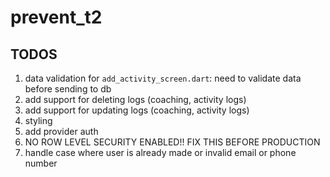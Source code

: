 # prevent_t2

## TODOS
1. data validation for `add_activity_screen.dart`: need to validate data before sending to db
2. add support for deleting logs (coaching, activity logs)
3. add support for updating logs (coaching, activity logs)
4. styling
5. add provider auth
6. NO ROW LEVEL SECURITY ENABLED!! FIX THIS BEFORE PRODUCTION
7. handle case where user is already made or invalid email or phone number